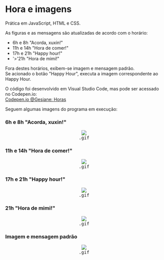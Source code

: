 # Hora e imagens

Prática em JavaScript, HTML e CSS.

As figuras e as mensagens são atualizadas de acordo com o horário:   
- 6h e 8h "Acorda, xuxin!"
- 11h e 14h "Hora de comer!"
- 17h e 21h "Happy hour!"
- '>'21h "Hora de mimi!" 

Fora destes horários, exibem-se imagem e mensagem padrão.   
Se acionado o botão "Happy Hour", executa a imagem correspondente ao Happy Hour.   

O código foi desenvolvido em Visual Studio Code, mas pode ser acessado no Codepen.io:    
[Codepen.io @Gesiane: Horas](https://codepen.io/Gesiane/full/xxbgzKK)     

Seguem algumas imagens do programa em execução:     
### 6h e 8h    "Acorda, xuxin!"   
<p align="center">
 <kbd>
  <img src="https://github.com/GePajarinen/Relogio-e-imagens/blob/master/pics/bomdia.png?raw=true">   
  <br>.gif
 </kbd>
</p>

### 11h e 14h  "Hora de comer!"   
<p align="center">
 <kbd>
  <img src="https://github.com/GePajarinen/Relogio-e-imagens/blob/master/pics/horadorango.png?raw=true">   
  <br>.gif
 </kbd>
</p>

### 17h e 21h  "Happy hour!"   
<p align="center">
 <kbd>
  <img src="https://github.com/GePajarinen/Relogio-e-imagens/blob/master/pics/happyhour.png?raw=true">   
  <br>.gif
 </kbd>
</p>

### 21h       "Hora de mimi!"   
<p align="center">
 <kbd>
  <img src=" https://github.com/GePajarinen/Relogio-e-imagens/blob/master/pics/boanoite.png?raw=true">   
  <br>.gif
 </kbd>
</p>

### Imagem e mensagem padrão   
<p align="center">
 <kbd>
  <img src="https://github.com/GePajarinen/Relogio-e-imagens/blob/master/pics/boatarde.png?raw=true ">   
  <br>.gif
 </kbd>
</p>


